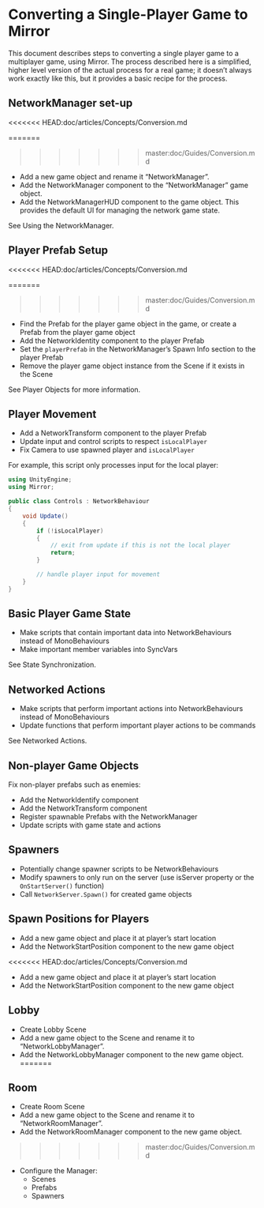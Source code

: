 # Converting a Single-Player Game to Mirror

This document describes steps to converting a single player game to a multiplayer game, using Mirror. The process described here is a simplified, higher level version of the actual process for a real game; it doesn’t always work exactly like this, but it provides a basic recipe for the process.

## NetworkManager set-up
<<<<<<< HEAD:doc/articles/Concepts/Conversion.md

=======
>>>>>>> master:doc/Guides/Conversion.md
-   Add a new game object and rename it “NetworkManager”.
-   Add the NetworkManager component to the “NetworkManager” game object.
-   Add the NetworkManagerHUD component to the game object. This provides the default UI​ for managing the network game state.

See Using the NetworkManager.

## Player Prefab Setup
<<<<<<< HEAD:doc/articles/Concepts/Conversion.md

=======
>>>>>>> master:doc/Guides/Conversion.md
-   Find the Prefab for the player game object in the game, or create a Prefab from the player game object
-   Add the NetworkIdentity component to the player Prefab
-   Set the `playerPrefab` in the NetworkManager’s Spawn Info section to the player Prefab
-   Remove the player game object instance from the Scene if it exists in the Scene

See Player Objects for more information.

## Player Movement
-   Add a NetworkTransform component to the player Prefab
-   Update input and control scripts to respect `isLocalPlayer`
-   Fix Camera to use spawned player and `isLocalPlayer`

For example, this script only processes input for the local player:

```cs
using UnityEngine;
using Mirror;

public class Controls : NetworkBehaviour
{
    void Update()
    {
        if (!isLocalPlayer)
        {
            // exit from update if this is not the local player
            return;
        }

        // handle player input for movement
    }
}
```

## Basic Player Game State
-   Make scripts that contain important data into NetworkBehaviours instead of MonoBehaviours
-   Make important member variables into SyncVars

See State Synchronization.

## Networked Actions
-   Make scripts that perform important actions into NetworkBehaviours instead of MonoBehaviours
-   Update functions that perform important player actions to be commands

See Networked Actions.

## Non-player Game Objects

Fix non-player prefabs such as enemies:
-   Add the NetworkIdentify component
-   Add the NetworkTransform component
-   Register spawnable Prefabs with the NetworkManager
-   Update scripts with game state and actions

## Spawners
-   Potentially change spawner scripts to be NetworkBehaviours
-   Modify spawners to only run on the server (use isServer property or the `OnStartServer()` function)
-   Call `NetworkServer.Spawn()` for created game objects

## Spawn Positions for Players
-   Add a new game object and place it at player’s start location
-   Add the NetworkStartPosition component to the new game object

<<<<<<< HEAD:doc/articles/Concepts/Conversion.md
-   Add a new game object and place it at player’s start location
-   Add the NetworkStartPosition component to the new game object

## Lobby

-   Create Lobby Scene
-   Add a new game object to the Scene and rename it to “NetworkLobbyManager”.
-   Add the NetworkLobbyManager component to the new game object.
=======
## Room
-   Create Room Scene
-   Add a new game object to the Scene and rename it to “NetworkRoomManager”.
-   Add the NetworkRoomManager component to the new game object.
>>>>>>> master:doc/Guides/Conversion.md
-   Configure the Manager:
    -   Scenes
    -   Prefabs
    -   Spawners
